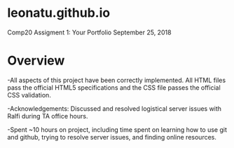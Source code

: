 # leonatu.github.io

Comp20 Assigment 1: Your Portfolio
September 25, 2018


# Overview 

-All aspects of this project have been correctly implemented. All HTML files pass the official
HTML5 specifications and the CSS file passes the official CSS validation. 

-Acknowledgements: Discussed and resolved logistical server issues with Ralfi during TA
office hours.

-Spent ~10 hours on project, including time spent on learning how to use git and github, trying to resolve
server issues, and finding online resources.